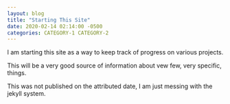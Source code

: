 ```yaml
---
layout: blog
title: "Starting This Site"
date: 2020-02-14 02:14:00 -0500
categories: CATEGORY-1 CATEGORY-2
---
```


I am starting this site as a way to keep track of progress on various projects. 

This will be a very good source of information about vew few, very specific, things. 

This was not published on the attributed date, I am just messing with the jekyll system.
